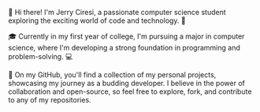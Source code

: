 👋 Hi there! I'm Jerry Ciresi, a passionate computer science student exploring the exciting world of code and technology. 🚀

🎓 Currently in my first year of college, I'm pursuing a major in computer science, where I'm developing a strong foundation in programming and problem-solving. 💻

🔭 On my GitHub, you'll find a collection of my personal projects, showcasing my journey as a budding developer. I believe in the power of collaboration and open-source, so feel free to explore, fork, and contribute to any of my repositories.
